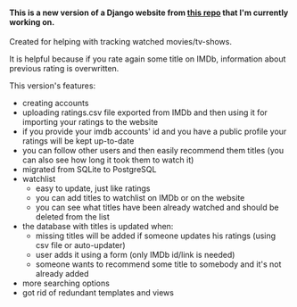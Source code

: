 #### This is a new version of a Django website from [this repo](https://github.com/kierrez/website/blob/master/README.md) that I'm currently working on.

Created for helping with tracking watched movies/tv-shows.

It is helpful because if you rate again some title on IMDb, information about previous rating is overwritten.


This version's features:
- creating accounts
- uploading ratings.csv file exported from IMDb and then using it for importing your ratings to the website
- if you provide your imdb accounts' id and you have a public profile your ratings will be kept up-to-date
- you can follow other users and then easily recommend them titles (you can also see how long it took them to watch it)
- migrated from SQLite to PostgreSQL
- watchlist
  - easy to update, just like ratings
  - you can add titles to watchlist on IMDb or on the website
  - you can see what titles have been already watched and should be deleted from the list
- the database with titles is updated when:
  - missing titles will be added if someone updates his ratings (using csv file or auto-updater)
  - user adds it using a form (only IMDb id/link is needed)
  - someone wants to recommend some title to somebody and it's not already added
- more searching options
- got rid of redundant templates and views
